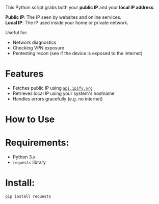 This Python script grabs both your **public IP** and your **local IP address**.

 **Public IP**: The IP seen by websites and online services.  
**Local IP**: The IP used inside your home or private network.

Useful for:
- Network diagnostics
- Checking VPN exposure
- Pentesting recon (see if the device is exposed to the internet)

# Features
- Fetches public IP using [`api.ipify.org`](https://api.ipify.org)
- Retrieves local IP using your system's hostname
- Handles errors gracefully (e.g. no internet)
  
# How to Use

# Requirements:
- Python 3.x
- `requests` library

# Install:
```bash
pip install requests
